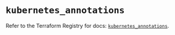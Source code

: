 # `kubernetes_annotations`

Refer to the Terraform Registry for docs: [`kubernetes_annotations`](https://registry.terraform.io/providers/hashicorp/kubernetes/2.28.0/docs/resources/annotations).
